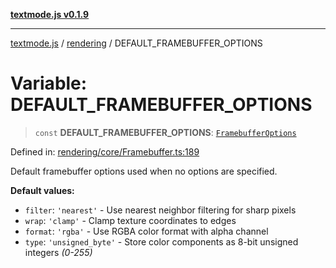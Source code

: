 [**textmode.js v0.1.9**](../../../../README.md)

***

[textmode.js](../../../../README.md) / [rendering](../README.md) / DEFAULT\_FRAMEBUFFER\_OPTIONS

# Variable: DEFAULT\_FRAMEBUFFER\_OPTIONS

> `const` **DEFAULT\_FRAMEBUFFER\_OPTIONS**: [`FramebufferOptions`](../type-aliases/FramebufferOptions.md)

Defined in: [rendering/core/Framebuffer.ts:189](https://github.com/humanbydefinition/textmode.js-dev/blob/02f2317592c96b7b0129f0da9a382c12c28ad890/src/rendering/core/Framebuffer.ts#L189)

Default framebuffer options used when no options are specified.

**Default values:**
- `filter`: `'nearest'` - Use nearest neighbor filtering for sharp pixels
- `wrap`: `'clamp'` - Clamp texture coordinates to edges  
- `format`: `'rgba'` - Use RGBA color format with alpha channel
- `type`: `'unsigned_byte'` - Store color components as 8-bit unsigned integers *(0-255)*
